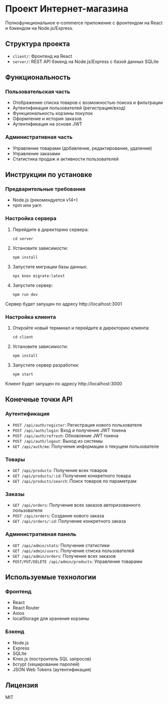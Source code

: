 # Проект Интернет-магазина

Полнофункциональное e-commerce приложение с фронтендом на React и бэкендом на Node.js/Express.

## Структура проекта

- `client/`: Фронтенд на React
- `server/`: REST API бэкенд на Node.js/Express с базой данных SQLite

## Функциональность

### Пользовательская часть
- Отображение списка товаров с возможностью поиска и фильтрации
- Аутентификация пользователей (регистрация/вход)
- Функциональность корзины покупок
- Оформление и история заказов
- Аутентификация на основе JWT

### Административная часть
- Управление товарами (добавление, редактирование, удаление)
- Управление заказами
- Статистика продаж и активности пользователей

## Инструкции по установке

### Предварительные требования

- Node.js (рекомендуется v14+)
- npm или yarn

### Настройка сервера

1. Перейдите в директорию сервера:
   ```
   cd server
   ```

2. Установите зависимости:
   ```
   npm install
   ```

3. Запустите миграции базы данных:
   ```
   npx knex migrate:latest
   ```

4. Запустите сервер:
   ```
   npm run dev
   ```

Сервер будет запущен по адресу http://localhost:3001

### Настройка клиента

1. Откройте новый терминал и перейдите в директорию клиента:
   ```
   cd client
   ```

2. Установите зависимости:
   ```
   npm install
   ```

3. Запустите сервер разработки:
   ```
   npm start
   ```

Клиент будет запущен по адресу http://localhost:3000

## Конечные точки API

### Аутентификация
- `POST /api/auth/register`: Регистрация нового пользователя
- `POST /api/auth/login`: Вход и получение JWT токена
- `POST /api/auth/refresh`: Обновление JWT токена
- `POST /api/auth/logout`: Выход из системы
- `GET /api/auth/me`: Получение информации о текущем пользователе

### Товары
- `GET /api/products`: Получение всех товаров
- `GET /api/products/:id`: Получение конкретного товара
- `GET /api/products/search`: Поиск товаров по параметрам

### Заказы
- `GET /api/orders`: Получение всех заказов авторизованного пользователя
- `POST /api/orders`: Создание нового заказа
- `GET /api/orders/:id`: Получение конкретного заказа

### Административная панель
- `GET /api/admin/stats`: Получение статистики
- `GET /api/admin/users`: Получение списка пользователей
- `GET /api/admin/orders`: Получение всех заказов
- `POST/PUT/DELETE /api/admin/products`: Управление товарами

## Используемые технологии

### Фронтенд
- React
- React Router
- Axios
- localStorage для хранения корзины

### Бэкенд
- Node.js
- Express
- SQLite
- Knex.js (построитель SQL запросов)
- bcrypt (хеширование паролей)
- JSON Web Tokens (аутентификация)

## Лицензия

MIT 